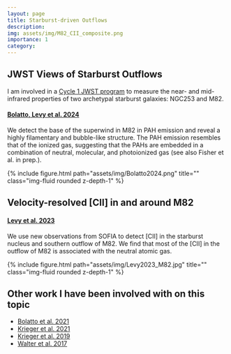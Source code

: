 ```yaml
---
layout: page
title: Starburst-driven Outflows
description:
img: assets/img/M82_CII_composite.png
importance: 1
category:
---
```

## JWST Views of Starburst Outflows

I am involved in a [Cycle 1 JWST program](https://www.stsci.edu/jwst/phase2-public/1701.pdf) to measure the near- and mid-infrared properties of two archetypal starburst galaxies: NGC253 and M82.

#### [Bolatto, Levy et al. 2024](https://ui.adsabs.harvard.edu/abs/2024arXiv240116648B/abstract)

We detect the base of the superwind in M82 in PAH emission and reveal a highly filamentary and bubble-like structure. The PAH emission resembles that of the ionized gas, suggesting that the PAHs are embedded in a combination of neutral, molecular, and photoionized gas (see also Fisher et al. in prep.).

<div class="row">
    <div class="col-sm mt-3 mt-md-0">
        {% include figure.html path="assets/img/Bolatto2024.png" title="" class="img-fluid rounded z-depth-1" %}
    </div>
</div>

## Velocity-resolved [CII] in and around M82
#### [Levy et al. 2023](https://ui.adsabs.harvard.edu/abs/2023ApJ...958..109L/abstract)
We use new observations from SOFIA to detect [CII] in the starburst nucleus and southern outflow of M82. We find that most of the [CII] in the outflow of M82 is associated with the neutral atomic gas.

<div class="row">
    <div class="col-sm mt-3 mt-md-0">
        {% include figure.html path="assets/img/Levy2023_M82.jpg" title="" class="img-fluid rounded z-depth-1" %}
    </div>
</div>

## Other work I have been involved with on this topic
- [Bolatto et al. 2021](https://ui.adsabs.harvard.edu/abs/2021ApJ...923...83B/abstract)
- [Krieger et al. 2021](https://ui.adsabs.harvard.edu/abs/2021ApJ...915L...3K/abstract)
- [Krieger et al. 2019](https://ui.adsabs.harvard.edu/abs/2019ApJ...881...43K/abstract)
- [Walter et al. 2017](https://ui.adsabs.harvard.edu/abs/2017ApJ...835..265W/abstract)
